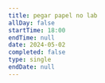 ```yaml
---
title: pegar papel no lab
allDay: false
startTime: 18:00
endTime: null
date: 2024-05-02
completed: false
type: single
endDate: null
---
```

